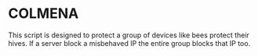 # COLMENA
This script is designed to protect a group of devices like bees protect their hives. If a server block a misbehaved IP the entire group blocks that IP too.

